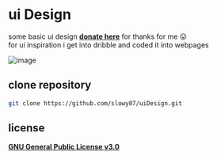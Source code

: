 # ui Design
some basic ui design [**donate here**](https://saweria.co/slowy07) for thanks for me :stuck_out_tongue: \
for ui inspiration i get into dribble and coded it into webpages

![image](https://www.incimages.com/uploaded_files/image/1920x1080/getty_837392998_411522.jpg)


## clone repository
```bash
git clone https://github.com/slowy07/uiDesign.git
```
## license
[**GNU General Public License v3.0**](https://github.com/slowy07/uiDesign/blob/main/LICENSE)
